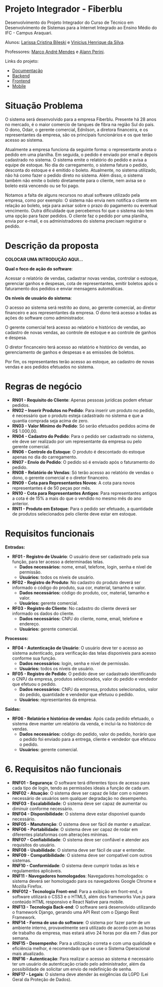 <!-- # H1
1. Lista
# H2
**Negrito**
- Tópicos -->

# Projeto Integrador - Fiberblu

Desenvolvimento do Projeto Integrador do Curso de Técnico em Desenvolvimento de Sistemas para a Internet Integrado ao Ensino Médio do IFC - Campus Araquari.

Alunos: [Larissa Cristina Bileski](github.com/larissabileski) e [Vinicius Henrique da Silva](github.com/viniihds). 

Professores: [Marco André Mendes](github.com/marcoandre) e [Alann Perini](github.com/AlannKPerini).

Links do projeto:

-   [Documentação](github.com/larissabileski/pi-larissaevinicius.git)
-   [Backend]()
-   [Frontend]()
-   [Mobile](github.com/larissabileski/mobile-telas.git)

# Situação Problema

O sistema será desenvolvido para a empresa Fiberblu. Presente há 28 anos no mercado, é o maior comercio de tanques de fibra na região Sul do país. O dono, Odair, o gerente comercial, Ednilson, a diretora financeira, e os representantes da empresa, são os principais funcionários e os que terão acesso ao sistema.

Atualmente a empresa funciona da seguinte forma: o representante anota o pedido em uma planilha. Em seguida, o pedido é enviado por email e depois cadastrado no sistema. O sistema emite o relatório do pedido e avisa a equipe de estoque. No dia do carregamento, o sistema fatura o pedido, desconta do estoque e é emitido o boleto. Atualmente, no sistema utilizado, não há como fazer o pedido direto no sistema.  Além disso, o sistema também não emite o boleto diretamente para o cliente, nem avisa se o boleto está vencendo ou se foi pago.

Notamos a falta de alguns recursos no atual software utilizado pela empresa, como por exemplo: O sistema não envia nem notifica o cliente em relação ao boleto, seja para avisar sobre o prazo do pagamento ou eventual vencimento. Outra dificuldade que percebemos foi que o sistema não tem uma opção para fazer pedidos. O cliente faz o pedido por uma planilha, envia por e-mail, e os administradores do sistema precisam registrar o pedido.

# Descrição da proposta

**COLOCAR UMA INTRODUÇÃO AQUI...**

**Qual o foco de ação do software**: 

Acessar o relatório de vendas, cadastrar novas vendas, controlar o estoque, gerenciar ganhos e despesas, cota de representantes, emitir boletos após o faturamento dos pedidos e enviar mensagens automáticas.

**Os níveis de usuário do sistema**: 

O acesso ao sistema será restrito ao dono, ao gerente comercial, ao diretor financeiro e aos representantes da empresa. O dono terá acesso a todas as ações do software como administrador. 

O gerente comercial terá acesso ao relatório e histórico de vendas, ao cadastro de novas vendas, ao controle de estoque e ao controle de ganhos e despesa. 

O diretor fincanceiro terá acesso ao relatório e histórico de vendas, ao gerenciamento de ganhos e despesas e as emissões de boletos. 

Por fim, os representantes terão acesso ao estoque, ao cadastro de novas vendas e aos pedidos efetuados no sistema.

# Regras de negócio

- **RN01 - Requisito do Cliente**: Apenas pessoas jurídicas podem efetuar pedidos.
- **RN02 – Inserir Produtos no Pedido**: Para inserir um produto no pedido, é necessário que o produto esteja cadastrado no sistema e que a quantia comprada seja acima de zero.
- **RN03 - Valor Minimo do Pedido**: Só serão efetuados pedidos acima de R$ 1.000,00.
- **RN04 - Cadastro do Pedido**: Para o pedido ser cadastrado no sistema, ele deve ser realizado por um representante da empresa ou pelo gerente comercial. 
- **RN06 - Controle do Estoque**: O produto é descontado do estoque apenas no dia do carregamento.
- **RN07 - Envio do Pedido**: O pedido só é enviado após o faturamento do pedido.
- **RN08 - Relatório de Vendas**: Só terão acesso ao relatório de vendas o dono, o gerente comercial e o diretor financeiro.
- **RN09 - Cota para Representantes Novos**: A cota para novos representantes é de 50 peças por mês.
- **RN10 - Cota para Representantes Antigos**: Para representantes antigos a cota é de 15% a mais do que o vendido no mesmo mês do ano anterior.
- **RN11 - Produto em Estoque**: Para o pedido ser efetuado, a quantidade de produtos selecionados pelo cliente deve estar em estoque. 
  
# Requisitos funcionais

**Entradas:**
- **RF01 - Registro de Usuário**: O usuário deve ser cadastrado pela sua função, para ter acesso a determinadas telas.
  - **Dados necessários:** nome, email, telefone, login, senha e nível de permissão. 
  - **Usuários:** todos os níveis de usuário.
- **RF02 - Registro de Produto**: No cadastro do produto deverá ser informado o código do produto, sua cor, material, tamanho e valor.
  - **Dados necessários:** código do produto, cor, material, tamanho e valor.
  - **Usuários:** gerente comercial.
- **RF03 - Registro do Cliente**: No cadastro do cliente deverá ser informado os dados do cliente.
  - **Dados necessários:** CNPJ do cliente, nome, email, telefone e endereço.
  - **Usuários:** gerente comercial.
  
**Processos:**
- **RF04 - Autenticação de Usuário**: O usuário deve ter o acesso ao sistema autenticado, para verificação das telas disponiveis para acesso conforme sua função.
  - **Dados necessários:** login, senha e nível de permissão. 
  - **Usuários:** todos os níveis de usuário.
- **RF05 - Registro de Pedido**: O pedido deve ser cadastrado identificando o CNPJ da empresa, produtos selecionados, valor do pedido e vendedor que efetuou o pedido.
  - **Dados necessários:** CNPJ da empresa, produtos selecionados, valor do pedido, quantidade e vendedor que efetuou o pedido.
  - **Usuários:** representantes da empresa.

**Saídas:**
- **RF06 - Relatório e histórico de vendas**: Após cada pedido efetuado, o sistema deve manter um relatório da venda, e inclui-la no histórico de vendas.
  - **Dados necessários:** código do pedido, valor do pedido, horário que o pedido foi enviado para a entrega, cliente e vendedor que efetuou o pedido.
  - **Usuários:** gerente comercial.

# 6. Requisitos não funcionais

- **RNF01 - Segurança**: O software terá diferentes tipos de acesso para cada tipo de login, tendo as permissões ideais a função de cada um.
- **RNF02 - Atuação**: O sistema deve ser capaz de lidar com o número necessário de usuários sem qualquer degradação no desempenho.
- **RNF03 - Escalabilidade**: O sistema deve ser capaz de aumentar ou diminuir conforme necessário.
- **RNF04 - Disponibilidade**: O sistema deve estar disponível quando necessário.
- **RNF05 - Manutenção**: O sistema deve ser fácil de manter e atualizar.
- **RNF06 - Portabilidade**: O sistema deve ser capaz de rodar em diferentes plataformas com alterações mínimas.
- **RNF07 - Confiabilidade**: O sistema deve ser confiável e atender aos requisitos do usuário.
- **RNF08 - Usabilidade**: O sistema deve ser fácil de usar e entender.
- **RNF09 - Compatibilidade**: O sistema deve ser compatível com outros sistemas.
- **RNF10 - Conformidade**: O sistema deve cumprir todas as leis e regulamentos aplicáveis.
- **RNF11 - Navegadores homologados**: Navegadores homologados: o sistema deverá ser homologado para os navegadores Google Chrome e Mozilla Firefox. 
- **RNF012 - Tecnologia Front-end**: Para a exibição em front-end, o software utilizará o CSS3 e o HTML5, além dos frameworks Vue.js para conteúdo HTML responsivo e React Native para mobile.
- **RNF13 - Tecnologia Back-end**: O software será desenvolvido utilizando o framework Django, gerando uma API Rest com o Django Rest Framework.
- **RNF14 - Forma de uso do software**: O sistema por fazer parte de um ambiente interno, provavelmente será utilizado de acordo com as horas de trabalho da empresa, mas estará ativo 24 horas por dia em 7 dias por semana.
- **RNF15 - Desempenho**: Para a utilização correta e com uma qualidade e eficiência melhor, é recomendado que se use o Sistema Operacional mais atualizado.
- **RNF16 - Autenticação**: Para realizar o acesso ao sistema é necessário ter um usuário de autenticação criado pelo administrador, além da possibilidade de solicitar um envio de redefinição de senha.
- **RNF17 - Legais**: O sistema deve atender às exigências da LGPD (Lei Geral da Proteção de Dados).
